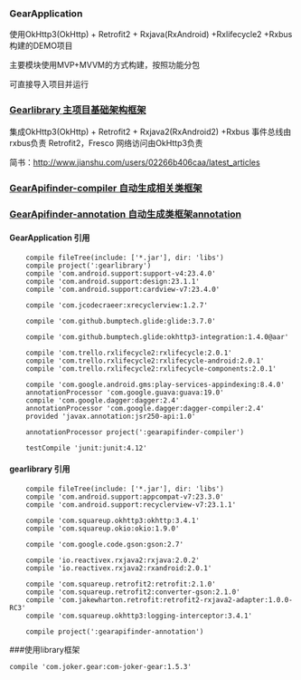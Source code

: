 ### GearApplication 
使用OkHttp3(OkHttp) + Retrofit2 + Rxjava(RxAndroid) +Rxlifecycle2 +Rxbus构建的DEMO项目

主要模块使用MVP+MVVM的方式构建，按照功能分包

可直接导入项目并运行
### [Gearlibrary 主项目基础架构框架](https://github.com/hackerlc/GearApplication/tree/master/gearlibrary)
集成OkHttp3(OkHttp) + Retrofit2 + Rxjava2(RxAndroid2) +Rxbus
事件总线由rxbus负责
Retrofit2，Fresco 网络访问由OkHttp3负责

简书：http://www.jianshu.com/users/02266b406caa/latest_articles

### [GearApifinder-compiler 自动生成相关类框架](https://github.com/hackerlc/GearApplication/tree/master/gearapifinder-compiler)
### [GearApifinder-annotation 自动生成类框架annotation](https://github.com/hackerlc/GearApplication/tree/master/gearapifinder-annotation)
#### GearApplication 引用
````
    compile fileTree(include: ['*.jar'], dir: 'libs')
    compile project(':gearlibrary')
    compile 'com.android.support:support-v4:23.4.0'
    compile 'com.android.support:design:23.1.1'
    compile 'com.android.support:cardview-v7:23.4.0'
    
    compile 'com.jcodecraeer:xrecyclerview:1.2.7'
    
    compile 'com.github.bumptech.glide:glide:3.7.0'
  
    compile 'com.github.bumptech.glide:okhttp3-integration:1.4.0@aar'
    
    compile 'com.trello.rxlifecycle2:rxlifecycle:2.0.1'
    compile 'com.trello.rxlifecycle2:rxlifecycle-android:2.0.1'
    compile 'com.trello.rxlifecycle2:rxlifecycle-components:2.0.1'
    
    compile 'com.google.android.gms:play-services-appindexing:8.4.0'
    annotationProcessor 'com.google.guava:guava:19.0'
    compile 'com.google.dagger:dagger:2.4'
    annotationProcessor 'com.google.dagger:dagger-compiler:2.4'
    provided 'javax.annotation:jsr250-api:1.0'
    
    annotationProcessor project(':gearapifinder-compiler')
    
    testCompile 'junit:junit:4.12'
````
#### gearlibrary 引用
```
    compile fileTree(include: ['*.jar'], dir: 'libs')
    compile 'com.android.support:appcompat-v7:23.3.0'
    compile 'com.android.support:recyclerview-v7:23.1.1'
    
    compile 'com.squareup.okhttp3:okhttp:3.4.1'
    compile 'com.squareup.okio:okio:1.9.0'
    
    compile 'com.google.code.gson:gson:2.7'
    
    compile 'io.reactivex.rxjava2:rxjava:2.0.2'
    compile 'io.reactivex.rxjava2:rxandroid:2.0.1'

    compile 'com.squareup.retrofit2:retrofit:2.1.0'
    compile 'com.squareup.retrofit2:converter-gson:2.1.0'
    compile 'com.jakewharton.retrofit:retrofit2-rxjava2-adapter:1.0.0-RC3'
    compile 'com.squareup.okhttp3:logging-interceptor:3.4.1'
    
    compile project(':gearapifinder-annotation')
```
###使用library框架
```
compile 'com.joker.gear:com-joker-gear:1.5.3'
```
